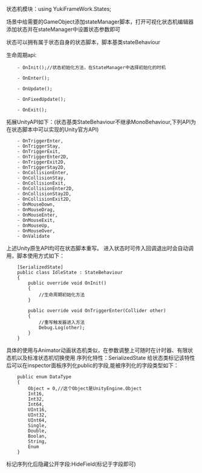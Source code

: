 状态机模块：using YukiFrameWork.States;

场景中给需要的GameObject添加stateManager脚本，打开可视化状态机编辑器添加状态并在stateManager中设置状态参数即可

状态可以拥有属于状态自身的状态脚本，脚本基类stateBehaviour

生命周期api:

        - OnInit();//状态初始化方法，在StateManager中选择初始化的时机

        - OnEnter();

        - OnUpdate(); 

        - OnFixedUpdate();

        - OnExit();

拓展UnityAPI如下：(状态基类StateBehaviour不继承MonoBehaviour,下列API为在状态脚本中可以实现的Unity官方API)

        - OnTriggerEnter,
        - OnTriggerStay,
        - OnTriggerExit,
        - OnTriggerEnter2D,
        - OnTriggerExit2D,
        - OnTriggerStay2D,
        - OnCollisionEnter,
        - OnCollisionStay,
        - OnCollisionExit,
        - OnCollisionEnter2D,
        - OnCollisionStay2D,
        - OnCollisionExit2D,
        - OnMouseDown,
        - OnMouseDrag,
        - OnMouseEnter,
        - OnMouseExit,
        - OnMouseUp,
        - OnMouseOver,
        - OnValidate

上述Unity原生API均可在状态脚本重写。
进入状态时可传入回调退出时会自动调用，脚本使用方式如下：

```
    [SerializedState]
    public class IdleState : StateBehaviour
    {
        public override void OnInit()
        {
            //生命周期初始化方法
        }

        public override void OnTriggerEnter(Collider other)
        {
            //重写触发器进入方法
            Debug.Log(other);
        }
    }
```
具体的使用与Animator动画状态机类似，在参数调整上可随时在计时器、有限状态机以及标准状态机切换使用
序列化特性：SerializedState 给状态类标记该特性后可以在inspector面板序列化public的字段,能被序列化的字段类型如下：
```
    public enum DataType
    {
        Object = 0,//这个Object是UnityEngine.Object
        Int16,
        Int32,
        Int64,
        UInt16,
        UInt32,
        UInt64,
        Single,
        Double,         
        Boolan,
        String,
        Enum      
    }
```
标记序列化后隐藏公开字段:HideField(标记于字段即可)